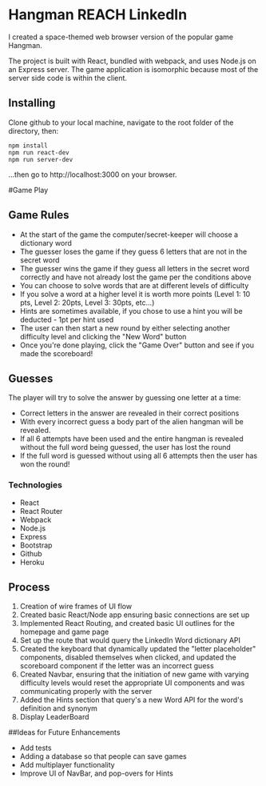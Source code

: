 # Hangman REACH LinkedIn

I created a space-themed web browser version of the popular game Hangman.

The project is built with React, bundled with webpack, and uses Node.js on an Express server. The game application is isomorphic because most of the server side code is within the client.

## Installing

Clone github to your local machine, navigate to the root folder of the directory, then:

```shell
npm install
npm run react-dev
npm run server-dev
```
...then go to http://localhost:3000 on your browser.

#Game Play
## Game Rules
-	At the start of the game the computer/secret-keeper will choose a dictionary word
-	The guesser loses the game if they guess 6 letters that are not in the secret word
-	The guesser wins the game if they guess all letters in the secret word correctly and have not already lost the game per the conditions above
-	You can choose to solve words that are at different levels of difficulty
-	If you solve a word at a higher level it is worth more points (Level 1: 10 pts, Level 2: 20pts, Level 3: 30pts, etc...)
-	Hints are sometimes available, if you chose to use a hint you will be deducted - 1pt per hint used
- The user can then start a new round by either selecting another difficulty level and clicking the "New Word" button
- Once you're done playing, click the "Game Over" button and see if you made the scoreboard!

## Guesses
The player will try to solve the answer by guessing one letter at a time:

- Correct letters in the answer are revealed in their correct positions
- With every incorrect guess a body part of the alien hangman will be revealed.
- If all 6 attempts have been used and the entire hangman is revealed without the full word being guessed, the user has lost the round
- If the full word is guessed without using all 6 attempts then the user has won the round!

### Technologies
- React
- React Router
- Webpack
- Node.js
- Express
- Bootstrap
- Github
- Heroku

## Process

1. Creation of wire frames of UI flow
2. Created basic React/Node app ensuring basic connections are set up
3. Implemented React Routing, and created basic UI outlines for the homepage and game page
4. Set up the route that would query the LinkedIn Word dictionary API
5. Created the keyboard that dynamically updated the "letter placeholder" components, disabled themselves when clicked, and updated the scoreboard component if the letter was an incorrect guess
6. Created Navbar, ensuring that the initiation of new game with varying difficulty levels would reset the appropriate UI components and was communicating properly with the server
7. Added the Hints section that query's a new Word API for the word's definition and synonym   
8. Display LeaderBoard


##Ideas for Future Enhancements

- Add tests
- Adding a database so that people can save games
- Add multiplayer functionality
- Improve UI of NavBar, and pop-overs for Hints 

